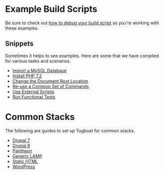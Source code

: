 # Example Build Scripts

Be sure to check out [how to debug your build script](/troubleshooting/build-script-debug/) as you're working with these examples. 

## Snippets

Sometimes it helps to see examples. Here are some that we have compiled
for various tasks and scenarios.

* [Import a MySQL Database](snippets/import-mysql-database/index.md)
* [Install PHP 7.2](snippets/install-php72/index.md)
* [Change the Document Root Location](snippets/change-docroot/index.md)
* [Re-use a Common Set of Commands](snippets/reuse-commands/index.md)
* [Use External Scripts](snippets/external-scripts/index.md)
* [Run Functional Tests](snippets/functional-tests/index.md)

# Common Stacks

The following are guides to set up Tugboat for common stacks.

* [Drupal 7](sample-projects/drupal7/index.md)
* [Drupal 8](sample-projects/drupal8/index.md)
* [Pantheon](sample-projects/pantheon/index.md)
* [Generic LAMP](sample-projects/generic-lamp/index.md)
* [Static HTML](sample-projects/static-html/index.md)
* [WordPress](sample-projects/wordpress/index.md)
